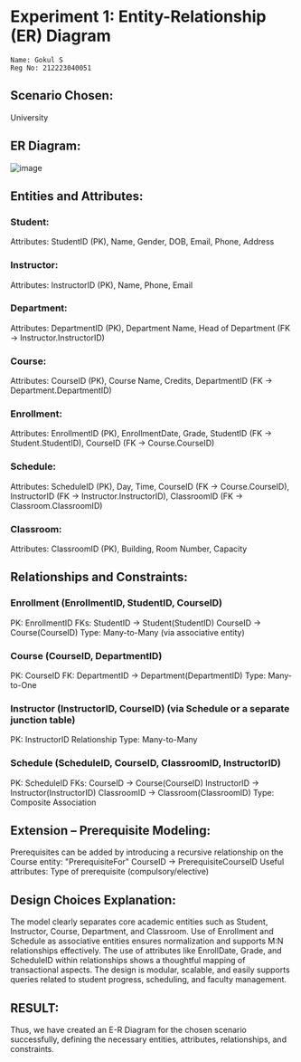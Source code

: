 # Experiment 1: Entity-Relationship (ER) Diagram
```
Name: Gokul S
Reg No: 212223040051
```
## Scenario Chosen:
University

## ER Diagram:

![image](https://github.com/user-attachments/assets/857b180d-fac1-4c37-aa70-56f603c23671)

## Entities and Attributes:
### Student:
Attributes: StudentID (PK), Name, Gender, DOB, Email, Phone, Address
### Instructor:
Attributes: InstructorID (PK), Name, Phone, Email
### Department:
Attributes: DepartmentID (PK), Department Name, Head of Department (FK → Instructor.InstructorID)
### Course:
Attributes: CourseID (PK), Course Name, Credits, DepartmentID (FK → Department.DepartmentID)
### Enrollment:
Attributes: EnrollmentID (PK), EnrollmentDate, Grade, StudentID (FK → Student.StudentID), CourseID (FK → Course.CourseID)
### Schedule:
Attributes: ScheduleID (PK), Day, Time, CourseID (FK → Course.CourseID), InstructorID (FK → Instructor.InstructorID), ClassroomID (FK → Classroom.ClassroomID)
### Classroom:
Attributes: ClassroomID (PK), Building, Room Number, Capacity

## Relationships and Constraints:
### Enrollment (EnrollmentID, StudentID, CourseID)
PK: EnrollmentID
FKs:
StudentID → Student(StudentID)
CourseID → Course(CourseID)
Type: Many-to-Many (via associative entity)
### Course (CourseID, DepartmentID)
PK: CourseID
FK: DepartmentID → Department(DepartmentID)
Type: Many-to-One
### Instructor (InstructorID, CourseID) (via Schedule or a separate junction table)
PK: InstructorID
Relationship Type: Many-to-Many
### Schedule (ScheduleID, CourseID, ClassroomID, InstructorID)
PK: ScheduleID
FKs:
CourseID → Course(CourseID)
InstructorID → Instructor(InstructorID)
ClassroomID → Classroom(ClassroomID)
Type: Composite Association

## Extension – Prerequisite Modeling:
Prerequisites can be added by introducing a recursive relationship on the Course entity:
"PrerequisiteFor"
CourseID → PrerequisiteCourseID
Useful attributes: Type of prerequisite (compulsory/elective)

## Design Choices Explanation:
The model clearly separates core academic entities such as Student, Instructor, Course, Department, and Classroom.
Use of Enrollment and Schedule as associative entities ensures normalization and supports M:N relationships effectively.
The use of attributes like EnrollDate, Grade, and ScheduleID within relationships shows a thoughtful mapping of transactional aspects.
The design is modular, scalable, and easily supports queries related to student progress, scheduling, and faculty management.

## RESULT:
Thus, we have created an E-R Diagram for the chosen scenario successfully, defining the necessary entities, attributes, relationships, and constraints.
